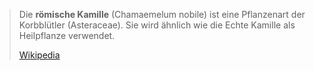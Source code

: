 > Die **römische Kamille** (Chamaemelum nobile) ist eine Pflanzenart der Korbblütler (Asteraceae). Sie wird ähnlich wie die Echte Kamille als Heilpflanze verwendet.
>
> [Wikipedia](https://de.wikipedia.org/wiki/R%C3%B6mische%20Kamille)